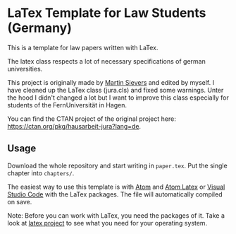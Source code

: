 # LaTex Template for Law Students (Germany)

This is a template for law papers written with LaTex.

The latex class respects a lot of necessary specifications of german universities.

This project is originally made by [Martin Sievers](https://github.com/sieversMartin/hausarbeit-jura) and edited by myself. I have cleaned up the LaTex class (jura.cls) and fixed some warnings. Unter the hood I didn't changed a lot but I want to improve this class especially for students of the FernUniversität in Hagen.

You can find the CTAN project of the original project here: https://ctan.org/pkg/hausarbeit-jura?lang=de.

## Usage

Download the whole repository and start writing in `paper.tex`. Put the single chapter into `chapters/`.

The easiest way to use this template is with [Atom](https://atom.io) and [Atom Latex](https://atom.io/packages/atom-latex) or [Visual Studio Code](https://code.visualstudio.com) with the LaTex packages. The file will automatically compiled on save.

Note: Before you can work with LaTex, you need the packages of it. Take a look at [latex project](https://www.latex-project.org) to see what you need for your operating system.
